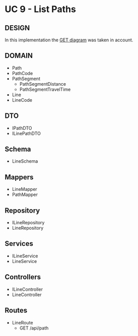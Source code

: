 # UC 9 - List Paths #

## DESIGN ##

In this implementation the [GET diagram](../GET.jpg) was taken in account.

## DOMAIN ##

* Path
* PathCode
* PathSegment
    * PathSegmentDistance
    * PathSegmentTravelTime
* Line
* LineCode

## DTO ##

* IPathDTO
* ILinePathDTO

## Schema ##

* LineSchema

## Mappers ##

* LineMapper
* PathMapper

## Repository ##

* ILineRepository
* LineRepository

## Services ##

* ILineService
* LineService

## Controllers ##

* ILineController
* LineController

## Routes ##

* LineRoute
    * GET /api/path
